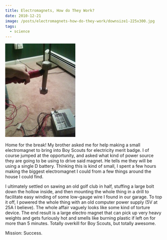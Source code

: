 ```yaml
---
title: Electromagnets, How do They Work?
date: 2010-12-21
image: /posts/electromagnets-how-do-they-work/downsize1-225x300.jpg
tags:
  - science
---
```


![](/posts/electromagnets-how-do-they-work/downsize1-225x300.jpg)

Home for the break! My brother asked me for help making a small electromagnet to bring into Boy Scouts for electricity merit badge. I of course jumped at the opportunity, and asked what kind of power source they are going to be using to drive said magnet. He tells me they will be using a single D battery. Thinking this is kind of small, I spent a few hours making the biggest electromagnet I could from a few things around the house I could find.

I ultimately settled on sawing an old golf club in half, stuffing a large bolt down the hollow inside, and then mounting the whole thing in a drill to facilitate easy winding of some low-gauge wire I found in our garage. To top it off, I powered the whole thing with an old computer power supply (5V at 25A I believe). The whole affair vaguely looks like some kind of torture device. The end result is a large electro magnet that can pick up very heavy weights and gets furiously hot and smells like burning plastic if left on for more than 5 minutes. Totally overkill for Boy Scouts, but totally awesome.

Mission: Success.
